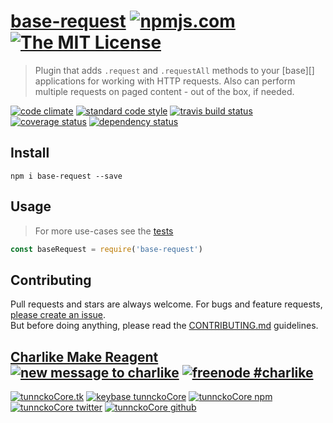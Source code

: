 # [base-request][author-www-url] [![npmjs.com][npmjs-img]][npmjs-url] [![The MIT License][license-img]][license-url] 

> Plugin that adds `.request` and `.requestAll` methods to your [base][] applications for working with HTTP requests. Also can perform multiple requests on paged content - out of the box, if needed.

[![code climate][codeclimate-img]][codeclimate-url] [![standard code style][standard-img]][standard-url] [![travis build status][travis-img]][travis-url] [![coverage status][coveralls-img]][coveralls-url] [![dependency status][david-img]][david-url]

## Install
```
npm i base-request --save
```

## Usage
> For more use-cases see the [tests](./test.js)

```js
const baseRequest = require('base-request')
```

## Contributing
Pull requests and stars are always welcome. For bugs and feature requests, [please create an issue](https://github.com/tunnckoCore/base-request/issues/new).  
But before doing anything, please read the [CONTRIBUTING.md](./CONTRIBUTING.md) guidelines.

## [Charlike Make Reagent](http://j.mp/1stW47C) [![new message to charlike][new-message-img]][new-message-url] [![freenode #charlike][freenode-img]][freenode-url]

[![tunnckoCore.tk][author-www-img]][author-www-url] [![keybase tunnckoCore][keybase-img]][keybase-url] [![tunnckoCore npm][author-npm-img]][author-npm-url] [![tunnckoCore twitter][author-twitter-img]][author-twitter-url] [![tunnckoCore github][author-github-img]][author-github-url]

[extend-shallow]: https://github.com/jonschlinkert/extend-shallow
[lazy-cache]: https://github.com/jonschlinkert/lazy-cache
[request-all]: https://github.com/tunnckocore/request-all
[simple-get]: https://github.com/feross/simple-get

[npmjs-url]: https://www.npmjs.com/package/base-request
[npmjs-img]: https://img.shields.io/npm/v/base-request.svg?label=base-request

[license-url]: https://github.com/tunnckoCore/base-request/blob/master/LICENSE
[license-img]: https://img.shields.io/badge/license-MIT-blue.svg

[codeclimate-url]: https://codeclimate.com/github/tunnckoCore/base-request
[codeclimate-img]: https://img.shields.io/codeclimate/github/tunnckoCore/base-request.svg

[travis-url]: https://travis-ci.org/tunnckoCore/base-request
[travis-img]: https://img.shields.io/travis/tunnckoCore/base-request/master.svg

[coveralls-url]: https://coveralls.io/r/tunnckoCore/base-request
[coveralls-img]: https://img.shields.io/coveralls/tunnckoCore/base-request.svg

[david-url]: https://david-dm.org/tunnckoCore/base-request
[david-img]: https://img.shields.io/david/tunnckoCore/base-request.svg

[standard-url]: https://github.com/feross/standard
[standard-img]: https://img.shields.io/badge/code%20style-standard-brightgreen.svg

[author-www-url]: http://www.tunnckocore.tk
[author-www-img]: https://img.shields.io/badge/www-tunnckocore.tk-fe7d37.svg

[keybase-url]: https://keybase.io/tunnckocore
[keybase-img]: https://img.shields.io/badge/keybase-tunnckocore-8a7967.svg

[author-npm-url]: https://www.npmjs.com/~tunnckocore
[author-npm-img]: https://img.shields.io/badge/npm-~tunnckocore-cb3837.svg

[author-twitter-url]: https://twitter.com/tunnckoCore
[author-twitter-img]: https://img.shields.io/badge/twitter-@tunnckoCore-55acee.svg

[author-github-url]: https://github.com/tunnckoCore
[author-github-img]: https://img.shields.io/badge/github-@tunnckoCore-4183c4.svg

[freenode-url]: http://webchat.freenode.net/?channels=charlike
[freenode-img]: https://img.shields.io/badge/freenode-%23charlike-5654a4.svg

[new-message-url]: https://github.com/tunnckoCore/ama
[new-message-img]: https://img.shields.io/badge/ask%20me-anything-green.svg

